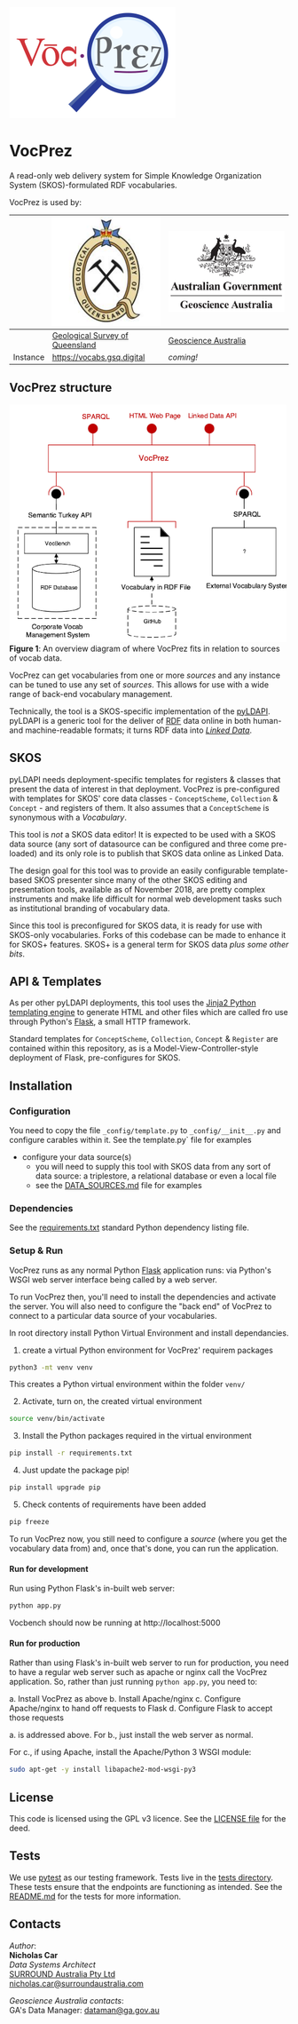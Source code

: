 ![](style/VocPrez.300.png)  

# VocPrez
A read-only web delivery system for Simple Knowledge Organization System (SKOS)-formulated RDF vocabularies.

VocPrez is used by:

&nbsp; | ![](style/logo-gsq.jpg) | ![](style/logo-ga.jpg)
--- | --- | ---
&nbsp; | [Geological Survey of Queensland](https://www.business.qld.gov.au/industries/mining-energy-water/resources/geoscience-information/gsq) | [Geoscience Australia](https://www.ga.gov.au)
Instance| <https://vocabs.gsq.digital> | *coming!*

## VocPrez structure

![](style/system.500.png)  
**Figure 1**: An overview diagram of where VocPrez fits in relation to sources of vocab data.

VocPrez can get vocabularies from one or more *sources* and any instance can be tuned to use any set of *sources*. This allows for use with a wide range of back-end vocabulary management.

Technically, the tool is a SKOS-specific implementation of the [pyLDAPI](https://github.com/rdflib/pyLDAPI). pyLDAPI is a generic tool for the deliver of [RDF](https://www.w3.org/RDF/) data online in both human- and machine-readable formats; it turns RDF data into *[Linked Data](https://www.w3.org/standards/semanticweb/data)*. 

## SKOS
pyLDAPI needs deployment-specific templates for registers & classes that present the data of interest in that deployment. VocPrez is pre-configured with templates for SKOS' core data classes - `ConceptScheme`, `Collection` & `Concept` - and registers of them. It also assumes that a `ConceptScheme` is synonymous with a *Vocabulary*.

This tool is *not* a SKOS data editor! It is expected to be used with a SKOS data source (any sort of datasource can be configured and three come pre-loaded) and its only role is to publish that SKOS data online as Linked Data.

The design goal for this tool was to provide an easily configurable template-based SKOS presenter since many of the other SKOS editing and presentation tools, available as of November 2018, are pretty complex instruments and make life difficult for normal web development tasks such as institutional branding of vocabulary data.

Since this tool is preconfigured for SKOS data, it is ready for use with SKOS-only vocabularies. Forks of this codebase can be made to enhance it for SKOS+ features. SKOS+ is a general term for SKOS data *plus some other bits*.


## API & Templates
As per other pyLDAPI deployments, this tool uses the [Jinja2 Python templating engine](http://jinja.pocoo.org/) to generate HTML and other files which are called fro use through Python's [Flask](http://flask.pocoo.org/), a small HTTP framework.

Standard templates for `ConceptScheme`, `Collection`, `Concept` & `Register` are contained within this repository, as is a Model-View-Controller-style deployment of Flask, pre-configures for SKOS.


## Installation

### Configuration 

You need to copy the file `_config/template.py` to `_config/__init__.py` and configure carables within it. See the template.py` file for examples

* configure your data source(s)
    * you will need to supply this tool with SKOS data from any sort of data source: a triplestore, a relational database or even a local file
    * see the [DATA_SOURCES.md](https://github.com/RDFlib/VocPrez/blob/master/DATA_SOURCES.md) file for examples

### Dependencies
See the [requirements.txt](https://github.com/RDFlib/VocPrez/blob/master/requirements.txt) standard Python dependency listing file.

### Setup & Run
VocPrez runs as any normal Python [Flask](https://pypi.org/project/Flask/) application runs: via Python's WSGI web server interface being called by a web server.

To run VocPrez then, you'll need to install the dependencies and activate the server. You will also need to configure the "back end" of VocPrez to connect to a particular data source of your vocabularies.

In root directory install Python Virtual Environment and install dependancies.  

1. create a virtual Python environment for VocPrez' requirem packages
```bash
python3 -mt venv venv
```
This creates a Python virtual environment within the folder `venv/`

2. Activate, turn on, the created virtual environment
```bash
source venv/bin/activate
```

3. Install the Python packages required in the virtual environment
```bash
pip install -r requirements.txt
```

4. Just update the package pip!
```bash
pip install upgrade pip
``` 

5. Check contents of requirements have been added
```bash
pip freeze
```

To run VocPrez now, you still need to configure a *source* (where you get the vocabulary data from) and, once that's done, you can run the application.


#### Run for development
Run using Python Flask's in-built web server:

```bash
python app.py
```

Vocbench should now be running at http://localhost:5000

#### Run for production
Rather than using Flask's in-built web server to run for production, you need to have a regular web server such as apache or nginx call the VocPrez application. So, rather than just running `python app.py`, you need to:

a. Install VocPrez as above
b. Install Apache/nginx
c. Configure Apache/nginx to hand off requests to Flask
d. Configure Flask to accept those requests

a. is addressed above. For b., just install the web server as normal.

For c., if using Apache, install the Apache/Python 3 WSGI module:

```bash
sudo apt-get -y install libapache2-mod-wsgi-py3
```


## License
This code is licensed using the GPL v3 licence. See the [LICENSE file](LICENSE) for the deed.


## Tests
We use [pytest](https://docs.pytest.org/en/latest/) as our testing framework. Tests live in the [tests directory](_tests). These tests ensure that the endpoints are functioning as intended. See the [README.md](_tests/README.md) for the tests for more information.



## Contacts
*Author*:  
**Nicholas Car**  
*Data Systems Architect*  
[SURROUND Australia Pty Ltd](http://surroundaustralia.com)  
<nicholas.car@surroundaustralia.com>

*Geoscience Australia contacts*:  
GA's Data Manager: <dataman@ga.gov.au>  

